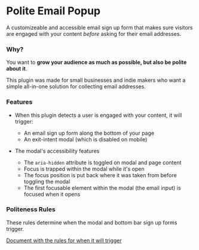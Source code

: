 # Polite Email Popup

A customizeable and accessible email sign up form that makes sure visitors are engaged with your content *before* asking for their email addresses.

### Why?

You want to **grow your audience as much as possible, but also be polite about it**.

This plugin was made for small businesses and indie makers who want a simple all-in-one solution for collecting email addresses. 

### Features

* When this plugin detects a user is engaged with your content, it will trigger:
  * An email sign up form along the bottom of your page
  * An exit-intent modal (which is disabled on mobile)

* The modal's accessibility features
  * The `aria-hidden` attribute is toggled on modal and page content
  * Focus is trapped within the modal while it's open
  * The focus position is put back where it was taken from before toggling the modal
  * The first focusable element within the modal (the email input) is focused when it opens

### Politeness Rules

These rules determine when the modal and bottom bar sign up forms trigger.

[Document with the rules for when it will trigger](https://docs.google.com/document/d/1zBnJ2lj0PW0lkdfggaJytKFnDkggymcDGi4iG09FqPc/edit?usp=sharing)

